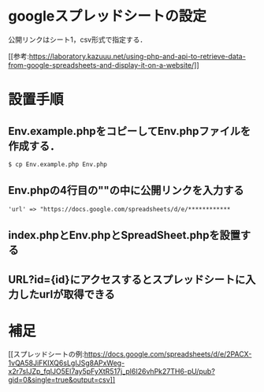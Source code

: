 # googleスプレッドシートの設定

公開リンクはシート1，csv形式で指定する．

[[参考:https://laboratory.kazuuu.net/using-php-and-api-to-retrieve-data-from-google-spreadsheets-and-display-it-on-a-website/]]

# 設置手順
## Env.example.phpをコピーしてEnv.phpファイルを作成する．
```
$ cp Env.example.php Env.php
```

## Env.phpの4行目の""の中に公開リンクを入力する

```
'url' => "https://docs.google.com/spreadsheets/d/e/************
```

## index.phpとEnv.phpとSpreadSheet.phpを設置する

## URL?id={id}にアクセスするとスプレッドシートに入力したurlが取得できる

# 補足
[[スプレッドシートの例:https://docs.google.com/spreadsheets/d/e/2PACX-1vQA58JiFKIXQ6sLgIJSg8APxWeg-x2r7sIJZp_fqIJO5El7ay5pFyXtR517j_pl6I26vhPk27TH6-pU/pub?gid=0&single=true&output=csv]]
